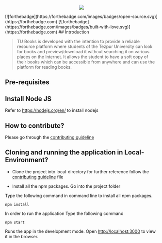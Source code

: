 
<p align="center">
  <img src="https://github.com/sumitgsh/TU-Books/blob/main/public/Logo.png"/>
</p>
[![forthebadge](https://forthebadge.com/images/badges/open-source.svg)](https://forthebadge.com)
[![forthebadge](https://forthebadge.com/images/badges/built-with-love.svg)](https://forthebadge.com)
## Introduction

> TU Books is developed with the intention to provide a reliable resource platform where students of the Tezpur University can look for books and preview/download it without searching it on various places on the Internet. It allows the student to have a soft copy of their books which can be accessible from anywhere and can use the platform for reading books.


## Pre-requisites
 
## Install Node JS
Refer to https://nodejs.org/en/ to install nodejs


## How to contribute?
Please go through the [contributing guideline](https://github.com/sumitgsh/TU-Books/blob/main/CONTRIBUTING.md)



## Cloning and running the application in Local-Environment?

- Clone the project into local-directory for further reference follow the [contributing  guideline](https://github.com/sumitgsh/TU-Books/blob/main/CONTRIBUTING.md) file

- Install all the npm packages. Go into the project folder

Type the following command in command line to install all npm packages.
    
    npm install

In order to run the application Type the following command

    npm start

Runs the app in the development mode.
Open [http://localhost:3000](http://localhost:3000) to view it in the browser.



